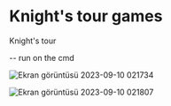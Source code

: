 # Knight's tour games
 Knight's tour
 
 -- run on the cmd 

 
![Ekran görüntüsü 2023-09-10 021734](https://github.com/thirtyfive-35/Knight-s-tour-games/assets/99458931/9656769d-650b-4b6b-91ad-628f7f23af25)



![Ekran görüntüsü 2023-09-10 021807](https://github.com/thirtyfive-35/Knight-s-tour-games/assets/99458931/435fa0a3-943f-430f-8ca7-11a59dfecf82)
